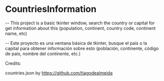 # CountriesInformation

-- This project is a basic tkinter window, search the country or capital for get information about this (population, continent, country code, continent name, etc)


-- Este proyecto es una ventana básica de tkinter, busque el país o la capital para obtener información sobre esto (población, continente, código de país, nombre del continente, etc.)


Credits:

  countries.json by https://github.com/tiagodealmeida
